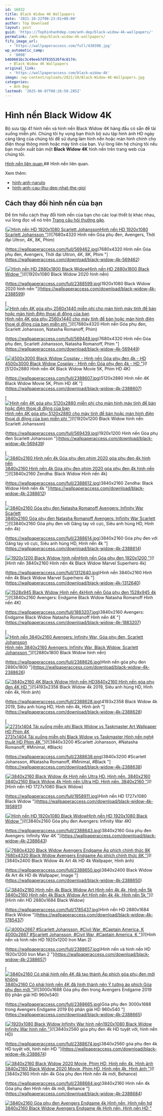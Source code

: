 ```yaml
---
id: 16832
title: Black Widow 4K Wallpapers
date: '2021-10-22T08:23:01+00:00'
author: Top Download
layout: post
guid: 'https://Tophinhanhdep.com/anh-dep/black-widow-4k-wallpapers/'
permalink: /anh-dep/black-widow-4k-wallpapers/
fifu_image_url:
  - 'https://wallpaperaccess.com/full/430398.jpg'
wp_automatic_camp:
  - '8098'
b460681bc3c49eeb7df835526f4c8174:
  - Black Widow 4K Wallpapers
original_link:
  - 'https://wallpaperaccess.com/black-widow-4k'
image: /wp-content/uploads/2021/10/Black-Widow-4K-Wallpapers.jpg
categories:
  - Ảnh Đẹp
lastmod: '2025-06-07T08:26:50.285Z'
---
```

# Hình nền Black Widow 4K

Bộ sưu tập 41 hình nền và hình nền Black Widow 4K hàng đầu có sẵn để tải xuống miễn phí. Chúng tôi hy vọng bạn thích bộ sưu tập hình ảnh HD ngày càng tăng của chúng tôi để sử dụng làm hình nền hoặc màn hình chính cho điện thoại thông minh hoặc máy tính của bạn. Vui lòng liên hệ chúng tôi nếu bạn muốn xuất bản một **Black Widow 4K** hình nền trên trang web của chúng tôi.

[Hình nền liên quan ](#related) ## Hình nền liên quan.

   
 Xem thêm:

   
- [hinh-anh-naruto](https://tophinhanhdep.com/anh-naruto/hinh-anh-naruto/)
- [hinh-anh-cau-thu-dep-nhat-the-gioi](https://tophinhanhdep.com/anh-dep/hinh-anh-cau-thu-dep-nhat-the-gioi/)

## Cách thay đổi hình nền của bạn

Để tìm hiểu cách thay đổi hình nền của bạn cho các loại thiết bị khác nhau, vui lòng đọc về nó trên [Trang câu hỏi thường gặp](https://tophinhanhdep.com/faq/).

  
[[![Hình nền HD 1920x1080 Scarlett Johansson](https://wallpaperaccess.com/full/430398.jpg)Hình nền HD 1920x1080 Scarlett Johansson "](https://wallpaperaccess.com/download/black-widow-4k-430398)](![7680x4320 Hình nền Góa phụ đen, Avengers, Thời đại Ultron, 4K, 8K, Phim)

(https://wallpaperaccess.com/full/569462.jpg)7680x4320 Hình nền Góa phụ đen, Avengers, Thời đại Ultron, 4K, 8K, Phim "](https://wallpaperaccess.com/download/black-widow-4k-569462)

[[![Hình nền HD 2880x1800 Black Widow](https://wallpaperaccess.com/full/2388593.jpg)Hình nền HD 2880x1800 Black Widow "](https://wallpaperaccess.com/download/black-widow-4k-2388593)](![1920x1080 Black Widow 2020 hình nền)

(https://wallpaperaccess.com/full/2388599.jpg)1920x1080 Black Widow 2020 hình nền "](https://wallpaperaccess.com/download/black-widow-4k-2388599)

[[![Hình nền 4K góa phụ 2560x1440 miễn phí cho màn hình máy tính để bàn hoặc màn hình điện thoại di động của bạn](https://wallpaperaccess.com/full/2388604.jpg)Hình nền 4K góa phụ 2560x1440 cho máy tính để bàn hoặc màn hình điện thoại di động của bạn miễn phí "](https://wallpaperaccess.com/download/black-widow-4k-2388604)](![7680x4320 Hình nền Góa phụ đen, Scarlett Johansson, Natasha Romanoff, Phim)

(https://wallpaperaccess.com/full/569449.jpg)7680x4320 Hình nền Góa phụ đen, Scarlett Johansson, Natasha Romanoff, Phim "](https://wallpaperaccess.com/download/black-widow-4k-569449)

[[![4500x3000 Black Widow Cosplay - Hình nền Góa phụ đen 4k - HD](https://wallpaperaccess.com/full/2388605.jpg)4500x3000 Black Widow Cosplay - Hình nền Góa phụ đen 4k - HD "](https://wallpaperaccess.com/download/black-widow-4k-2388605)](![5120x2880 Hình nền 4K Black Widow Movie 5K, Phim HD 4K)

(https://wallpaperaccess.com/full/2388607.jpg)5120x2880 Hình nền 4K Black Widow Movie 5K, Phim HD 4K "](https://wallpaperaccess.com/download/black-widow-4k-2388607)

[[![Hình nền 4K góa phụ 5120x2880 miễn phí cho màn hình máy tính để bàn hoặc điện thoại di động của bạn](https://wallpaperaccess.com/full/1416452.jpg)Hình nền 4K góa phụ 5120x2880 cho máy tính để bàn hoặc màn hình điện thoại di động của bạn miễn phí "](https://wallpaperaccess.com/download/black-widow-4k-1416452)](![1920x1200 Black Widow hình nền Scarlett Johansson)

(https://wallpaperaccess.com/full/569439.jpg)1920x1200 Hình nền Góa phụ đen Scarlett Johansson "](https://wallpaperaccess.com/download/black-widow-4k-569439)

[[![3840x2160 Hình nền 4k Góa phụ đen phim 2020 góa phụ đen 4k hình nền](https://wallpaperaccess.com/full/2388611.jpg)3840x2160 Hình nền 4k Góa phụ đen phim 2020 góa phụ đen 4k hình nền "](https://wallpaperaccess.com/download/black-widow-4k-2388611)](![3840x2160 Zendha: Black Widow Hình nền 4k)

(https://wallpaperaccess.com/full/2388612.jpg)3840x2160 Zendha: Black Widow Hình nền 4k "](https://wallpaperaccess.com/download/black-widow-4k-2388612)

[[![3840x2160 Góa phụ đen Natasha Romanoff Avengers: Infinity War Scarlett](https://wallpaperaccess.com/full/2388613.jpg)3840x2160 Góa phụ đen Natasha Romanoff Avengers: Infinity War Scarlett "](https://wallpaperaccess.com/download/black-widow-4k-2388613)](![3840x2160 Góa phụ đen với Găng tay vô cực, Siêu anh hùng HD, Hình nền 4k)

(https://wallpaperaccess.com/full/2388614.jpg)3840x2160 Góa phụ đen với Găng tay vô cực, Siêu anh hùng HD, Hình nền 4k "](https://wallpaperaccess.com/download/black-widow-4k-2388614)

[[![1920x1200 Black Widow hình nền](https://wallpaperaccess.com/full/1918456.jpg)Hình nền Góa phụ đen 1920x1200 "](https://wallpaperaccess.com/download/black-widow-4k-1918456)](![Hình nền 3840x2160 Hình nền 4k Black Widow Marvel Superhero 4k)

(https://wallpaperaccess.com/full/1312640.jpg)Hình nền 3840x2160 Hình nền 4k Black Widow Marvel Superhero 4k "](https://wallpaperaccess.com/download/black-widow-4k-1312640)

[[![1528x945 Black Widow Hình nền 4k](https://wallpaperaccess.com/full/2388619.jpg)Hình nền Góa phụ đen 1528x945 4k "](https://wallpaperaccess.com/download/black-widow-4k-2388619)](![3840x2160 Avengers: Endgame Black Widow Natasha Romanoff Hình nền 4K)

(https://wallpaperaccess.com/full/1883207.jpg)3840x2160 Avengers: Endgame Black Widow Natasha Romanoff Hình nền 4K "](https://wallpaperaccess.com/download/black-widow-4k-1883207)

[[![Hình nền 3840x2160 Avengers: Infinity War, Góa phụ đen, Scarlett Johansson](https://wallpaperaccess.com/full/2388623.jpg)Hình nền 3840x2160 Avengers: Infinity War, Black Widow, Scarlett Johansson "](https://wallpaperaccess.com/download/black-widow-4k-2388623)](![2880x1800 Black Widow hình nền)

(https://wallpaperaccess.com/full/2388626.jpg)Hình nền góa phụ đen 2880x1800 "](https://wallpaperaccess.com/download/black-widow-4k-2388626)

[[![3840x2160 4K Black Widow Hình nền HD](https://wallpaperaccess.com/full/2388627.jpg)3840x2160 Hình nền góa phụ đen 4K HD "](https://wallpaperaccess.com/download/black-widow-4k-2388627)](![4193x2358 Black Widow 4k 2019, Siêu anh hùng HD, Hình nền 4k, Hình ảnh)

(https://wallpaperaccess.com/full/2388628.jpg)4193x2358 Black Widow 4k 2019, Siêu anh hùng HD, Hình nền 4k, Hình ảnh "](https://wallpaperaccess.com/download/black-widow-4k-2388628)

[[![2731x1404 Tải xuống miễn phí Black Widow vs Taskmaster Art Wallpaper HD Phim 4K](https://wallpaperaccess.com/full/2388630.jpg)2731x1404 Tải xuống miễn phí Black Widow vs Taskmaster Hình nền nghệ thuật HD Phim 4K "](https://wallpaperaccess.com/download/black-widow-4k-2388630)](![3840x3200 #Scarlett Johansson, #Natasha Romanoff, #Minimal, #Black)

(https://wallpaperaccess.com/full/2388638.png)3840x3200 #Scarlett Johansson, #Natasha Romanoff, #Minimal, #Black "](https://wallpaperaccess.com/download/black-widow-4k-2388638)

[[![3840x2160 Black Widow 4k Hình nền Ultra HD.  Hình nền.  3840x2160](https://wallpaperaccess.com/full/2388641.jpg)3840x2160 Black Widow 4k Hình nền Ultra HD. Hình nền. 3840x2160 "](https://wallpaperaccess.com/download/black-widow-4k-2388641)](![Hình nền HD 1727x1080 Black Widow)

(https://wallpaperaccess.com/full/1958911.jpg)Hình nền HD 1727x1080 Black Widow "](https://wallpaperaccess.com/download/black-widow-4k-1958911)

[[![Hình nền HD 1920x1080 Black Widow](https://wallpaperaccess.com/full/569454.jpg)Hình nền HD 1920x1080 Black Widow "](https://wallpaperaccess.com/download/black-widow-4k-569454)](![3840x2160 Góa phụ đen Avengers: Infinity War 4K)

(https://wallpaperaccess.com/full/2388643.jpg)3840x2160 Góa phụ đen Avengers: Infinity War 4K "](https://wallpaperaccess.com/download/black-widow-4k-2388643)

[[![7680x4320 Black Widow Avengers Endgame Áp phích chính thức 8K](https://wallpaperaccess.com/full/2388649.jpg)7680x4320 Black Widow Avengers Endgame Áp phích chính thức 8K "](https://wallpaperaccess.com/download/black-widow-4k-2388649)](![3840x2400 Black Widow 4k Art 4k HD 4k Wallpaper, Hình ảnh)

(https://wallpaperaccess.com/full/2388650.jpg)3840x2400 Black Widow 4k Art 4k HD 4k Wallpaper, Image "](https://wallpaperaccess.com/download/black-widow-4k-2388650)

[[![3840x2160 Hình nền 4k Black Widow Art Hình nền 4k 4k, Hình nền 5k](https://wallpaperaccess.com/full/2388652.jpg)3840x2160 Hình nền 4k Black Widow Art Hình nền 4k 4k, Hình nền 5k "](https://wallpaperaccess.com/download/black-widow-4k-2388652)](![Hình nền HD 2880x1684 Black Widow)

(https://wallpaperaccess.com/full/1785437.jpg)Hình nền HD 2880x1684 Black Widow "](https://wallpaperaccess.com/download/black-widow-4k-1785437)

[[![4000x2667 #Scarlett Johansson, #Civil War, #Captain America, K](https://wallpaperaccess.com/full/2388655.jpg)4000x2667 #Scarlett Johansson, #Civil War, #Captain America, K "](https://wallpaperaccess.com/download/black-widow-4k-2388655)](![Hình nền và hình nền HD 1920x1200 Iron Man 2)

(https://wallpaperaccess.com/full/2388657.jpg)Hình nền và hình nền HD 1920x1200 Iron Man 2 "](https://wallpaperaccess.com/download/black-widow-4k-2388657)

[[![3840x2160 Có phải hình nền 4K đã tạo thành Áp phích góa phụ đen mới không](https://wallpaperaccess.com/full/2388663.png)3840x2160 Có phải hình nền 4K đã hình thành nên Ý tưởng áp phích Góa phụ đen mới "](https://wallpaperaccess.com/download/black-widow-4k-2388663)](![3000x1688 Góa phụ đen trong Avengers Endgame 2019 Độ phân giải HD 960x540)

(https://wallpaperaccess.com/full/2388665.jpg)Góa phụ đen 3000x1688 trong Avengers Endgame 2019 Độ phân giải HD 960x540 "](https://wallpaperaccess.com/download/black-widow-4k-2388665)

[[![1920x1080 Black Widow Infinity War hình nền](https://wallpaperaccess.com/full/2388667.jpg)1920x1080 Black Widow Infinity War hình nền "](https://wallpaperaccess.com/download/black-widow-4k-2388667)](![3840x2560 góa phụ đen 4k HD tuyệt vời, hình nền HD)

(https://wallpaperaccess.com/full/2388674.jpg)3840x2560 góa phụ đen 4k HD tuyệt vời, hình nền HD "](https://wallpaperaccess.com/download/black-widow-4k-2388674)

[[![3840x2160 Black Widow 2020 Movie, Phim HD, Hình nền 4k, Hình ảnh](https://wallpaperaccess.com/full/1561417.jpg)3840x2160 Black Widow 2020 Movie, Phim HD, Hình nền 4k, Hình ảnh "](https://wallpaperaccess.com/download/black-widow-4k-1561417)](![3840x2160 Hình nền 4k Góa phụ đen Hình nền 4k mới, Behance)

(https://wallpaperaccess.com/full/2388684.jpg)3840x2160 Hình nền 4k Góa phụ đen Hình nền 4k mới, Behance "](https://wallpaperaccess.com/download/black-widow-4k-2388684)

[![3840x2160 Góa phụ đen Avengers Endgame 4k Hình nền, Hình nền hd](https://wallpaperaccess.com/full/1988451.jpg)3840x2160 Black Widow Avengers Endgame 4k Hình nền, Hình nền HD "](https://wallpaperaccess.com/download/black-widow-4k-1988451)
